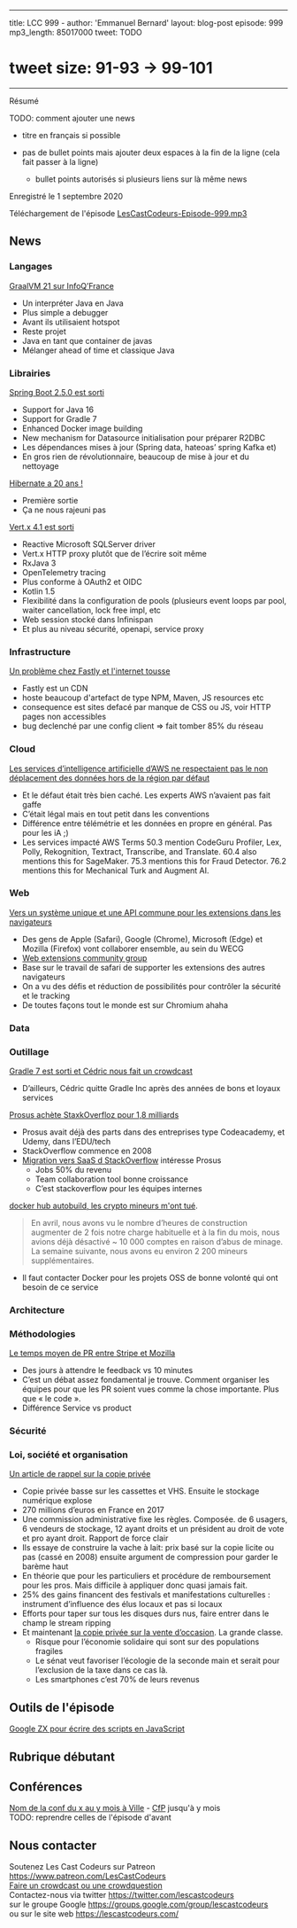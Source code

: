 - - - 
title: LCC 999 - 
author: 'Emmanuel Bernard'
layout: blog-post
episode: 999
mp3_length: 85017000
tweet: TODO
# tweet size: 91-93 -> 99-101 #######################################################################
- - - 
Résumé

TODO: comment ajouter une news

* titre en français si possible
* pas de bullet points mais ajouter deux espaces à la fin de la ligne (cela fait passer à la ligne)  

    * bullet points autorisés si plusieurs liens sur là même news

Enregistré le 1 septembre 2020

Téléchargement de l'épisode [LesCastCodeurs-Episode-999.mp3](https://traffic.libsyn.com/lescastcodeurs/LesCastCodeurs-Episode-999.mp3)

## News

### Langages

[GraalVM 21 sur InfoQ’France ](https://www.infoq.com/fr/news/2021/02/graalvm-21-jvm-java/?itm_source=infoq_en&itm_medium=link_on_en_item&itm_campaign=item_in_other_langs)

* Un interpréter Java en Java
* Plus simple a debugger
* Avant ils utilisaient hotspot
* Reste projet
* Java en tant que container de javas 
* Mélanger ahead of time et classique Java 

### Librairies

[Spring Boot 2.5.0 est sorti](https://spring.io/blog/2021/05/20/spring-boot-2-5-is-now-ga) 

* Support for Java 16
* Support for Gradle 7
* Enhanced Docker image building
* New mechanism for Datasource initialisation pour préparer R2DBC
* Les dépendances mises à jour (Spring data, hateoas’ spring Kafka et)
* En gros rien de révolutionnaire, beaucoup de mise à jour et du nettoyage

[Hibernate a 20 ans !](https://twitter.com/hibernate/status/1396425771040792577?s=21)

* Première sortie 
* Ça ne nous rajeuni pas 

[Vert.x 4.1 est sorti](https://vertx.io/blog/eclipse-vert-x-4-1-0/)

* Reactive Microsoft SQLServer driver 
* Vert.x HTTP proxy plutôt que de l’écrire soit même 
* RxJava 3
* OpenTelemetry tracing
* Plus conforme à OAuth2 et OIDC
* Kotlin 1.5
* Flexibilité dans la configuration de pools (plusieurs event loops par pool, waiter cancellation, lock free impl, etc
* Web session stocké dans Infinispan 
* Et plus au niveau sécurité, openapi, service proxy

### Infrastructure

[Un problème chez Fastly et l'internet tousse](https://www.fastly.com/blog/summary-of-june-8-outage)

* Fastly est un CDN
* hoste beaucoup d'artefact de type NPM, Maven, JS resources etc
* consequence est sites defacé par manque de CSS ou JS, voir HTTP pages non accessibles
* bug declenché par une config client => fait tomber 85% du réseau

### Cloud

[Les services d’intelligence artificielle d’AWS ne respectaient pas le non déplacement des données hors de la région par défaut ](https://techmonitor.ai/techonology/cloud/aws-user-data)

* Et le défaut était très bien caché.  Les experts AWS n’avaient pas fait gaffe
* C’était légal mais en tout petit dans les conventions 
* Différence entre télémétrie et les données en propre en général. Pas pour les iA ;)
* Les services impacté AWS Terms 50.3 mention CodeGuru Profiler, Lex, Polly, Rekognition, Textract, Transcribe, and Translate. 60.4 also mentions this for SageMaker. 75.3 mentions this for Fraud Detector. 76.2 mentions this for Mechanical Turk and Augment AI.

### Web

[Vers un système unique et une API commune pour les extensions dans les navigateurs](https://appleinsider.com/articles/21/06/04/apple-mozilla-google-microsoft-form-group-to-standardize-browser-plug-ins)

* Des gens de Apple (Safari), Google (Chrome), Microsoft (Edge) et Mozilla (Firefox) vont collaborer ensemble, au sein du WECG
* [Web extensions community group](https://www.w3.org/community/webextensions/)
* Base sur le travail de safari de supporter les extensions des autres navigateurs 
* On a vu des défis et réduction de possibilités pour contrôler la sécurité et le tracking
* De toutes façons tout le monde est sur Chromium ahaha 

### Data

### Outillage

[Gradle 7 est sorti et Cédric nous fait un crowdcast ](https://gradle.org/whats-new/gradle-7)

* D’ailleurs, Cédric quitte Gradle Inc après des années de bons et loyaux services 

[Prosus achète StaxkOverfloz pour 1,8 milliards](https://stackoverflow.blog/2021/06/02/prosus-acquires-stack-overflow/)

* Prosus avait déjà des parts dans des entreprises type Codeacademy, et Udemy, dans l’EDU/tech
* StackOverflow commence en 2008
* [Migration vers SaaS d StackOverflow](https://siliconangle.com/2020/05/18/stack-overflow-ramps-up-saas-model-as-it-builds-relationships-with-microsoft-and-developers-cubeconversations/) intéresse Prosus 
	* Jobs 50% du revenu
	* Team collaboration tool bonne croissance 
	* C’est stackoverflow pour les équipes internes 

[docker hub autobuild, les crypto mineurs m'ont tué](https://www.docker.com/blog/changes-to-docker-hub-autobuilds/). 

> En avril, nous avons vu le nombre d’heures de construction augmenter de 2 fois notre charge habituelle et à la fin du mois, nous avions déjà désactivé ~ 10 000 comptes en raison d’abus de minage. La semaine suivante, nous avons eu environ 2 200 mineurs supplémentaires.

* Il faut contacter Docker pour les projets OSS de bonne volonté qui ont besoin de ce service 

### Architecture

### Méthodologies

[Le temps moyen de PR entre Stripe et Mozilla](https://twitter.com/jlongster/status/1400511441556459523?s=21)

* Des jours à attendre le feedback vs 10 minutes 
* C’est un débat assez fondamental je trouve. Comment organiser les équipes pour que les PR soient vues comme la chose importante. Plus que « le code ». 
* Différence Service vs product 

### Sécurité



### Loi, société et organisation

[Un article de rappel sur la copie privée](https://www.nextinpact.com/article/30201/108870-la-redevance-copie-privee-vache-a-lait-industries-culturelles)

* Copie privée basse sur les cassettes et VHS. Ensuite le stockage numérique explose 
* 270 millions d’euros en France en 2017
* Une commission administrative fixe les règles. Composée.  de 6 usagers, 6 vendeurs de stockage, 12 ayant droits et un président au droit de vote et pro ayant droit. Rapport de force clair
* Ils essaye de construire la vache à lait: prix basé sur la copie licite ou pas (cassé en 2008) ensuite argument de compression pour garder le barème haut 
* En théorie que pour les particuliers et procédure de remboursement pour les pros. Mais difficile à appliquer donc quasi jamais fait. 
* 25% des gains financent des festivals et manifestations culturelles : instrument d’influence des élus locaux et pas si locaux 
* Efforts pour taper sur tous les disques durs nus, faire entrer dans le champ le stream ripping
* Et maintenant [la copie privée sur la vente d’occasion](https://actualitte.com/article/100640/politique-publique/copie-privee-les-appareils-reconditionnes-pomme-de-discorde). La grande classe. 
	* Risque pour l’économie solidaire qui sont sur des populations fragiles 
	* Le sénat veut favoriser l’écologie de la seconde main et serait pour l’exclusion de la taxe dans ce cas là. 
	* Les smartphones c’est 70% de leurs revenus

## Outils de l'épisode

[Google ZX pour écrire des scripts en JavaScript](https://t.co/kDnarh0A13)

## Rubrique débutant

## Conférences

[Nom de la conf du x au y mois à Ville]() - [CfP]() jusqu'à y mois  
TODO: reprendre celles de l'épisode d'avant

## Nous contacter

Soutenez Les Cast Codeurs sur Patreon <https://www.patreon.com/LesCastCodeurs>  
[Faire un crowdcast ou une crowdquestion](https://lescastcodeurs.com/crowdcasting/)  
Contactez-nous via twitter <https://twitter.com/lescastcodeurs>  
sur le groupe Google <https://groups.google.com/group/lescastcodeurs>  
ou sur le site web <https://lescastcodeurs.com/>
<!-- vim: set spelllang=fr : -->